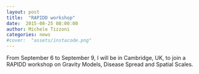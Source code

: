```yaml
---
layout: post
title:  "RAPIDD workshop"
date:  2015-08-25 08:00:00
author: Michele Tizzoni
categories: news
#cover:  "assets/instacode.png"
---
```


From September 6 to September 9, I will be in Cambridge, UK, to join a RAPIDD workshop on Gravity Models, Disease Spread and Spatial Scales.
